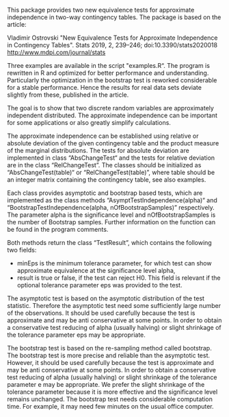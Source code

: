 ﻿This package provides two new equivalence tests for approximate independence in two-way contingency tables.
The package is based on the article:

Vladimir Ostrovski "New Equivalence Tests for Approximate Independence in Contingency Tables".
Stats 2019, 2, 239–246; doi:10.3390/stats2020018
http://www.mdpi.com/journal/stats

Three examples are available in the script "examples.R“.
The program is rewritten in R and optimized for better performance and understanding. 
Particularly the optimization in the bootstrap test is reworked considerable for a stable performance. 
Hence the results for real data sets deviate slightly from these, published in the article. 

The goal is to show that two discrete random variables are approximately independent distributed. 
The approximate independence can be important for some applications or also greatly simplify calculations. 

The approximate independence can be established  using relative or absolute deviation of the given contingency table
and the product measure of the marginal distributions.
The tests for absolute deviation are implemented in class “AbsChangeTest“ 
and the tests for relative deviation are in the class “RelChangeTest”. 
The classes should be initialized  as “AbsChangeTest(table)“ or “RelChangeTest(table)”,
where table should be an integer matrix containing the contingency table, see also examples. 

Each class provides asymptotic and  bootstrap based tests, 
which are implemented as the class methods “AsymptTestIndependence(alpha)“ and “BootstrapTestIndependence(alpha, nOfBootstrapSamples)” respectively. 
The parameter alpha is the significance level and nOfBootstrapSamples is the number of Bootstrap samples. 
Further information on the function can be found in the program comments. 

Both methods return the class  “TestResult”, which contains the following two fields:
- minEps is the minimum tolerance parameter, for which test can show approximate equivalence at the significance level alpha,
- result is true or false, if the test can reject H0. This field is relevant if the optional tolerance parameter eps was provided to the test.

The asymptotic test is based on the asymptotic distribution of the test statistic. 
Therefore the asymptotic test need some sufficiently large number of the observations. 
It should be used carefully because the test is approximate and may be anti conservative at some points. 
In order to obtain a conservative test reducing of alpha  (usually halving) or 
slight shrinkage of the tolerance parameter eps may be appropriate. 

The bootstrap test is based on the re-sampling method called bootstrap. 
The bootstrap test is more precise and reliable than the asymptotic test. 
However, it should be used carefully because the test is approximate and may be anti conservative at some points. 
In order to obtain a conservative test reducing of alpha  (usually halving) or 
slight shrinkage of the tolerance parameter e may be appropriate. 
We prefer the slight shrinkage of the tolerance parameter 
because it is more effective and the significance level remains unchanged. 
The bootstrap test needs considerable computation time. For example, it may need few minutes on the usual office computer.